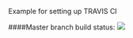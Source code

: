 Example for setting up TRAVIS CI

####Master branch build status:
![](https://travis-ci.org/szsen/SocialStoryBuilder.svg?branch=master)
